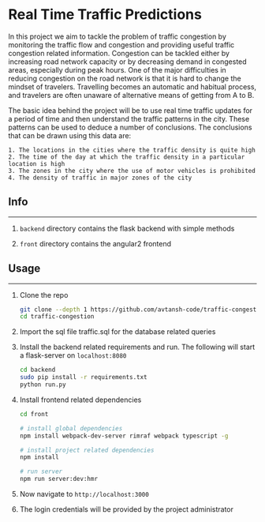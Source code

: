 # Real Time Traffic Predictions

In this project we aim to tackle the problem of traffic congestion by monitoring the
traffic flow and congestion and providing useful traffic congestion related information.
Congestion can be tackled either by increasing road network capacity or by decreasing
demand in congested areas, especially during peak hours. One of the major difficulties in
reducing congestion on the road network is that it is hard to change the mindset of travelers.
Travelling becomes an automatic and habitual process, and travelers are often unaware of
alternative means of getting from A to B.

The basic idea behind the project will be to use real time traffic updates for a period of time
and then understand the traffic patterns in the city. These patterns can be used to deduce a
number of conclusions. The conclusions that can be drawn using this data are:

    1. The locations in the cities where the traffic density is quite high
    2. The time of the day at which the traffic density in a particular location is high
    3. The zones in the city where the use of motor vehicles is prohibited
    4. The density of traffic in major zones of the city


## Info
---

1.  `backend` directory contains the flask backend with simple methods

2.  `front` directory contains the angular2 frontend

## Usage
---

1.  Clone the repo

    ```bash
    git clone --depth 1 https://github.com/avtansh-code/traffic-congestion.git
    cd traffic-congestion
    ```

2.  Import the sql file traffic.sql for the database related queries

3.  Install the backend related requirements and run. The following will start a flask-server on `localhost:8080`

    ```bash
    cd backend
    sudo pip install -r requirements.txt
    python run.py
    ```
4.  Install frontend related dependencies

    ```bash
    cd front

    # install global dependencies
    npm install webpack-dev-server rimraf webpack typescript -g

    # install project related dependencies
    npm install

    # run server
    npm run server:dev:hmr
    ```

5.  Now navigate to `http://localhost:3000`

6. The login credentials will be provided by the project administrator

